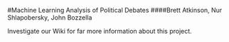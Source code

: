 #Machine Learning Analysis of Political Debates
####Brett Atkinson, Nur Shlapobersky, John Bozzella

Investigate our Wiki for far more information about this project.
